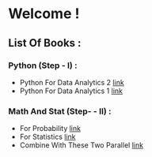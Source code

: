 # Welcome !
## List Of Books :
### Python (Step - I) :
- Python For Data Analytics 2 [link](https://github.com/vanhien13/MachineLearningBooks/raw/master/Python%20for%20Data%20Analysis.pdf)
- Python For Data Analytics 1 [link](http://opencarts.org/sachlaptrinh/pdf/28232.pdf)
### Math And Stat (Step- - II) :
- For Probability [link](http://julio.staff.ipb.ac.id/files/2015/02/Ross_8th_ed_English.pdf)
- For Statistics [link]()
- Combine With These Two Parallel [link](http://greenteapress.com/thinkstats2/thinkstats2.pdf)
